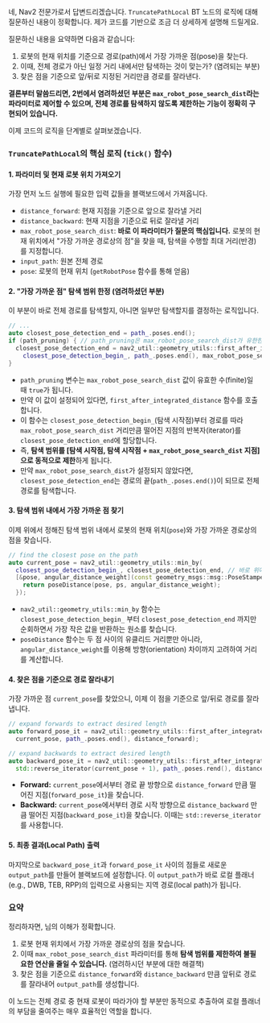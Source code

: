 네, Nav2 전문가로서 답변드리겠습니다. `TruncatePathLocal` BT 노드의 로직에 대해 질문하신 내용이 정확합니다. 제가 코드를 기반으로 조금 더 상세하게 설명해 드릴게요.

질문하신 내용을 요약하면 다음과 같습니다:

1.  로봇의 현재 위치를 기준으로 경로(path)에서 가장 가까운 점(pose)을 찾는다.
2.  이때, 전체 경로가 아닌 일정 거리 내에서만 탐색하는 것이 맞는가? (염려되는 부분)
3.  찾은 점을 기준으로 앞/뒤로 지정된 거리만큼 경로를 잘라낸다.

**결론부터 말씀드리면, 2번에서 염려하셨던 부분은 `max_robot_pose_search_dist`라는 파라미터로 제어할 수 있으며, 전체 경로를 탐색하지 않도록 제한하는 기능이 정확히 구현되어 있습니다.**

이제 코드의 로직을 단계별로 살펴보겠습니다.

### `TruncatePathLocal`의 핵심 로직 (`tick()` 함수)

#### 1\. 파라미터 및 현재 로봇 위치 가져오기

가장 먼저 노드 실행에 필요한 입력 값들을 블랙보드에서 가져옵니다.

  - `distance_forward`: 현재 지점을 기준으로 앞으로 잘라낼 거리
  - `distance_backward`: 현재 지점을 기준으로 뒤로 잘라낼 거리
  - `max_robot_pose_search_dist`: **바로 이 파라미터가 질문의 핵심입니다.** 로봇의 현재 위치에서 "가장 가까운 경로상의 점"을 찾을 때, 탐색을 수행할 최대 거리(반경)를 지정합니다.
  - `input_path`: 원본 전체 경로
  - `pose`: 로봇의 현재 위치 (`getRobotPose` 함수를 통해 얻음)

#### 2\. "가장 가까운 점" 탐색 범위 한정 (염려하셨던 부분)

이 부분이 바로 전체 경로를 탐색할지, 아니면 일부만 탐색할지를 결정하는 로직입니다.

```cpp
// ...
auto closest_pose_detection_end = path_.poses.end();
if (path_pruning) { // path_pruning은 max_robot_pose_search_dist가 유한한 값일 때 true
  closest_pose_detection_end = nav2_util::geometry_utils::first_after_integrated_distance(
    closest_pose_detection_begin_, path_.poses.end(), max_robot_pose_search_dist);
}
```

  - `path_pruning` 변수는 `max_robot_pose_search_dist` 값이 유효한 수(finite)일 때 `true`가 됩니다.
  - 만약 이 값이 설정되어 있다면, `first_after_integrated_distance` 함수를 호출합니다.
  - 이 함수는 `closest_pose_detection_begin_`(탐색 시작점)부터 경로를 따라 `max_robot_pose_search_dist` 거리만큼 떨어진 지점의 반복자(iterator)를 `closest_pose_detection_end`에 할당합니다.
  - 즉, **탐색 범위를 [탐색 시작점, 탐색 시작점 + `max_robot_pose_search_dist` 지점]으로 동적으로 제한**하게 됩니다.
  - 만약 `max_robot_pose_search_dist`가 설정되지 않았다면, `closest_pose_detection_end`는 경로의 끝(`path_.poses.end()`)이 되므로 전체 경로를 탐색합니다.

#### 3\. 탐색 범위 내에서 가장 가까운 점 찾기

이제 위에서 정해진 탐색 범위 내에서 로봇의 현재 위치(`pose`)와 가장 가까운 경로상의 점을 찾습니다.

```cpp
// find the closest pose on the path
auto current_pose = nav2_util::geometry_utils::min_by(
  closest_pose_detection_begin_, closest_pose_detection_end, // 바로 위에서 계산된 탐색 범위
  [&pose, angular_distance_weight](const geometry_msgs::msg::PoseStamped & ps) {
    return poseDistance(pose, ps, angular_distance_weight);
  });
```

  - `nav2_util::geometry_utils::min_by` 함수는 `closest_pose_detection_begin_` 부터 `closest_pose_detection_end` 까지만 순회하면서 가장 작은 값을 반환하는 원소를 찾습니다.
  - `poseDistance` 함수는 두 점 사이의 유클리드 거리뿐만 아니라, `angular_distance_weight`를 이용해 방향(orientation) 차이까지 고려하여 거리를 계산합니다.

#### 4\. 찾은 점을 기준으로 경로 잘라내기

가장 가까운 점 `current_pose`를 찾았으니, 이제 이 점을 기준으로 앞/뒤로 경로를 잘라냅니다.

```cpp
// expand forwards to extract desired length
auto forward_pose_it = nav2_util::geometry_utils::first_after_integrated_distance(
  current_pose, path_.poses.end(), distance_forward);

// expand backwards to extract desired length
auto backward_pose_it = nav2_util::geometry_utils::first_after_integrated_distance(
  std::reverse_iterator(current_pose + 1), path_.poses.rend(), distance_backward);
```

  - **Forward:** `current_pose`에서부터 경로 끝 방향으로 `distance_forward` 만큼 떨어진 지점(`forward_pose_it`)을 찾습니다.
  - **Backward:** `current_pose`에서부터 경로 시작 방향으로 `distance_backward` 만큼 떨어진 지점(`backward_pose_it`)을 찾습니다. 이때는 `std::reverse_iterator`를 사용합니다.

#### 5\. 최종 결과(Local Path) 출력

마지막으로 `backward_pose_it`과 `forward_pose_it` 사이의 점들로 새로운 `output_path`를 만들어 블랙보드에 설정합니다. 이 `output_path`가 바로 로컬 플래너(e.g., DWB, TEB, RPP)의 입력으로 사용되는 지역 경로(local path)가 됩니다.

### 요약

정리하자면, 님의 이해가 정확합니다.

1.  로봇 현재 위치에서 가장 가까운 경로상의 점을 찾습니다.
2.  이때 `max_robot_pose_search_dist` 파라미터를 통해 **탐색 범위를 제한하여 불필요한 연산을 줄일 수 있습니다.** (염려하시던 부분에 대한 해결책)
3.  찾은 점을 기준으로 `distance_forward`와 `distance_backward` 만큼 앞뒤로 경로를 잘라내어 `output_path`를 생성합니다.

이 노드는 전체 경로 중 현재 로봇이 따라가야 할 부분만 동적으로 추출하여 로컬 플래너의 부담을 줄여주는 매우 효율적인 역할을 합니다.
